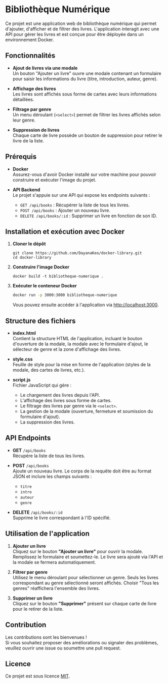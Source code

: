 # Bibliothèque Numérique

Ce projet est une application web de bibliothèque numérique qui permet d'ajouter, d'afficher et de filtrer des livres. L'application interagit avec une API pour gérer les livres et est conçue pour être déployée dans un environnement Docker.

## Fonctionnalités

- **Ajout de livres via une modale**  
  Un bouton "Ajouter un livre" ouvre une modale contenant un formulaire pour saisir les informations du livre (titre, introduction, auteur, genre).

- **Affichage des livres**  
  Les livres sont affichés sous forme de cartes avec leurs informations détaillées.

- **Filtrage par genre**  
  Un menu déroulant (`<select>`) permet de filtrer les livres affichés selon leur genre.

- **Suppression de livres**  
  Chaque carte de livre possède un bouton de suppression pour retirer le livre de la liste.

## Prérequis

- **Docker**  
  Assurez-vous d'avoir Docker installé sur votre machine pour pouvoir construire et exécuter l'image du projet.

- **API Backend**  
  Le projet s'appuie sur une API qui expose les endpoints suivants :
  - `GET /api/books` : Récupérer la liste de tous les livres.
  - `POST /api/books` : Ajouter un nouveau livre.
  - `DELETE /api/books/:id` : Supprimer un livre en fonction de son ID.

## Installation et exécution avec Docker

1. **Cloner le dépôt**

   ```terminal
   git clone https://github.com/DayanaKeo/docker-library.git
   cd docker-library
   ```

2. **Construire l'image Docker**

   ```terminal
   docker build -t bibliotheque-numerique .
   ```

3. **Exécuter le conteneur Docker**

   ```bash
   docker run -p 3000:3000 bibliotheque-numerique
   ```

   Vous pouvez ensuite accéder à l'application via [http://localhost:3000](http://localhost:3000).

## Structure des fichiers

- **index.html**  
  Contient la structure HTML de l'application, incluant le bouton d'ouverture de la modale, la modale avec le formulaire d'ajout, le sélecteur de genre et la zone d'affichage des livres.

- **style.css**  
  Feuille de style pour la mise en forme de l'application (styles de la modale, des cartes de livres, etc.).

- **script.js**  
  Fichier JavaScript qui gère :
  - Le chargement des livres depuis l'API.
  - L'affichage des livres sous forme de cartes.
  - Le filtrage des livres par genre via le `<select>`.
  - La gestion de la modale (ouverture, fermeture et soumission du formulaire d'ajout).
  - La suppression des livres.

## API Endpoints

- **GET** `/api/books`  
  Récupère la liste de tous les livres.

- **POST** `/api/books`  
  Ajoute un nouveau livre. Le corps de la requête doit être au format JSON et inclure les champs suivants :
  - `titre`
  - `intro`
  - `auteur`
  - `genre`

- **DELETE** `/api/books/:id`  
  Supprime le livre correspondant à l'ID spécifié.

## Utilisation de l'application

1. **Ajouter un livre**  
   Cliquez sur le bouton **"Ajouter un livre"** pour ouvrir la modale. Remplissez le formulaire et soumettez-le. Le livre sera ajouté via l'API et la modale se fermera automatiquement.

2. **Filtrer par genre**  
   Utilisez le menu déroulant pour sélectionner un genre. Seuls les livres correspondant au genre sélectionné seront affichés. Choisir "Tous les genres" réaffichera l'ensemble des livres.

3. **Supprimer un livre**  
   Cliquez sur le bouton **"Supprimer"** présent sur chaque carte de livre pour le retirer de la liste.

## Contribution

Les contributions sont les bienvenues !  
Si vous souhaitez proposer des améliorations ou signaler des problèmes, veuillez ouvrir une issue ou soumettre une pull request.

## Licence

Ce projet est sous licence [MIT](LICENSE).

